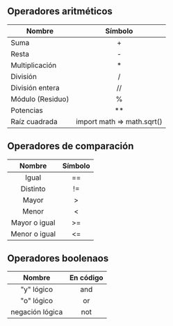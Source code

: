 ## Operadores aritméticos
|Nombre|Símbolo|
|-|:-:|
|Suma|+|
|Resta|-|
|Multiplicación|* |
|División|/|
|División entera|//|
|Módulo (Residuo)|%|
|Potencias|** |
|Raíz cuadrada|import math $\Rightarrow$ math.sqrt()|

## Operadores de comparación
|Nombre|Símbolo|
|:-:|:-:|
|Igual|== |
|Distinto|!=|
|Mayor|>|
|Menor|<|
|Mayor o igual|>=|
|Menor o igual|<=|

## Operadores boolenaos
|Nombre|En código|
|:-:|:-:|
|"y" lógico|and|
|"o" lógico|or|
|negación lógica|not|

